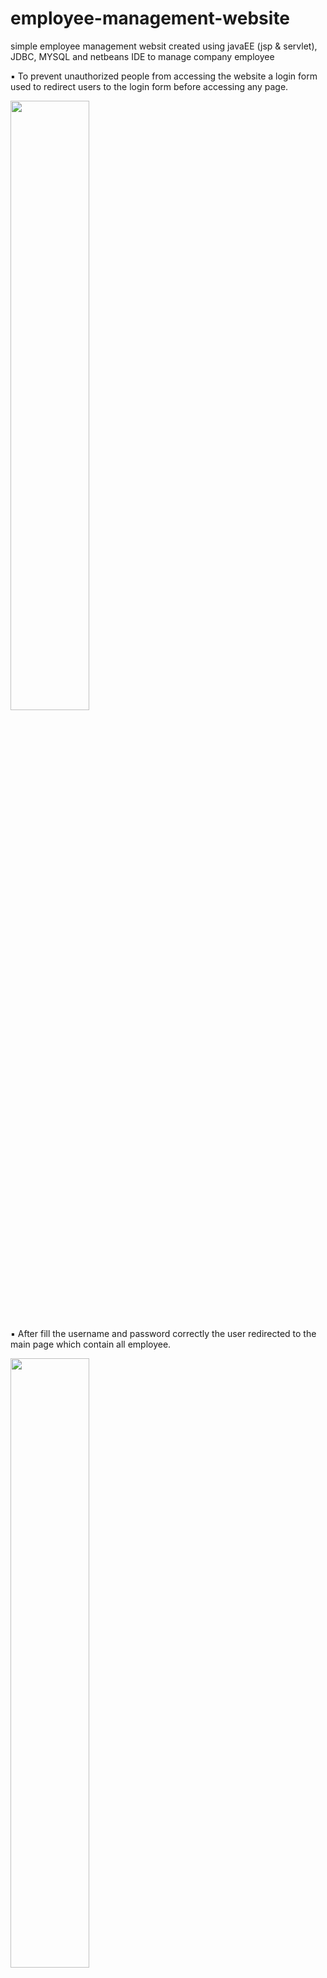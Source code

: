 # employee-management-website
simple employee management websit created using javaEE (jsp &amp; servlet), JDBC, MYSQL and netbeans IDE to manage company employee

▪️ To prevent unauthorized people from accessing the website a login form used to redirect users to the login form before accessing any page.

<img src="https://github.com/ShefaaDali/employee-management-website/assets/70350753/69270456-b81c-4733-91bb-89a18a0104d1" width="50%" >

▪️ After fill the username and password correctly the user redirected to the main page which contain all employee. 

<img src="https://github.com/ShefaaDali/employee-management-website/assets/70350753/b600b7ea-194d-4ed7-b130-77b89353084c" width="50%" >

▪️ in the main page there in a search box for searching by section of employee name.

<img src="https://github.com/ShefaaDali/employee-management-website/assets/70350753/dfb0b51d-8f0a-482f-8af5-54131d15155d" width="50%" >

▪️ The add employee form is displayed after clicking on add employee button.

<img src="https://github.com/ShefaaDali/employee-management-website/assets/70350753/d55ff318-4dd4-4221-8808-6b165c8019b4" width="50%" >

▪️ and edit employee form will display after pressing the edit icon

<img src="https://github.com/ShefaaDali/employee-management-website/assets/70350753/209785ab-732c-438c-9ab1-f3e1f83db215" width="50%" >

 ▪️ Also you can delete an employee by pressing on delete icon
 
▪️ You can change the language by clicking on icon assigned for that

<img src="https://github.com/ShefaaDali/employee-management-website/assets/70350753/f77ed7cd-470d-4119-8782-84576b066a87" width="50%" >









